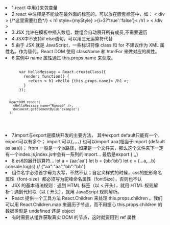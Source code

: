 <li>1.react 中用{}来包变量</li>
<li>2.react 中注释是不能放在最外面的标签的，可以放在嵌套标签中，如：
< div >
{/*这里需要红色*/}
< h1 style={myStyle} >{i>3?'true':'false'}< /h1 >
< /div ></li>
<li>3.JSX 允许在模板中插入数组，数组会自动展开所有成员,不需要遍历</li>
<li>4.JSX中不支持if else语句，可以用三元运算符代替</li>
<li>5.由于 JSX 就是 JavaScript，一些标识符像 class 和 for 不建议作为 XML 属性名。作为替代，React DOM 使用 className 和 htmlFor 来做对应的属性。</li>
<li>6.实例中 name 属性通过 this.props.name 来获取。
<pre><code>
      var HelloMessage = React.createClass({
        render: function() {
          return < h1 >Hello {this.props.name}< /h1 >;
        }
      });

      ReactDOM.render(
        <HelloMessage name="Runoob" />,
        document.getElementById('example')
      );
</code></pre>
</li>
<li>7.import与export是模块开发的主要方法，
其中export default只能有一个，export可以有多个；
import 可以{，，，} 也可以import aaa(相当于import {default as aaa})；
from 一般是一个js路径，如果是一个文件夹，那么这个文件夹下一定有一个index.js,index.js中会有一系列的import...  最后是export {,,,}
</li>
<li>8.es6的展开运算符...
let a = {aa:'aa'}
let b = {bb:'bb'}
let c = {...a,...b}
console.log(c)
// {"aa":"aa","bb":"bb"}
</li>
<li>组件名字必须首字母为大写，不然不认；自定义样式的时候，css的蛇形命名属性（font-size）都必须写为驼峰命名属性（fontSize），否则也不认</li>
<li>JSX 的基本语法规则：遇到 HTML 标签（以 < 开头），就用 HTML 规则解析；遇到代码块（以 { 开头），就用 JavaScript 规则解析。</li>
<li>React 提供一个工具方法 React.Children 来处理 this.props.children 。我们可以用 React.Children.map 来遍历子节点，而不用担心 this.props.children 的数据类型是 undefined 还是 object</li>
<li>有时需要从组件获取真实 DOM 的节点，这时就要用到 ref 属性</li>